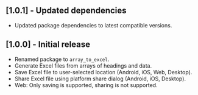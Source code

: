 ## [1.0.1] - Updated dependencies
- Updated package dependencies to latest compatible versions.

## [1.0.0] - Initial release
- Renamed package to `array_to_excel`.
- Generate Excel files from arrays of headings and data.
- Save Excel file to user-selected location (Android, iOS, Web, Desktop).
- Share Excel file using platform share dialog (Android, iOS, Desktop).
- Web: Only saving is supported, sharing is not supported.
